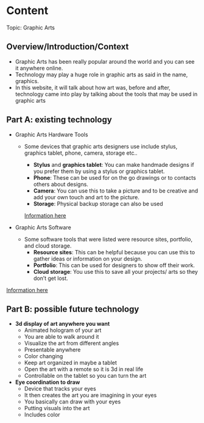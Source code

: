 # Content
Topic: Graphic Arts

## Overview/Introduction/Context
* Graphic Arts has been really popular around the world and you can see it anywhere online. 
* Technology may play a huge role in graphic arts as said in the name, graphics.
* In this website, it will talk about how art was, before and after, technology came into play by talking about the tools that may be used in graphic arts

## Part A: existing technology
* Graphic Arts Hardware Tools
  * Some devices that graphic arts designers use include stylus, graphics tablet, phone, camera, storage etc..
    * **Stylus** and **graphics tablet**: You can make handmade designs if you prefer them by using a stylus or graphics tablet.
    * **Phone**: These can be used for on the go drawings or to contacts others about designs.
    * **Camera**: You can use this to take a picture and to be creative and add your own touch and art to the picture.
    * **Storage**: Physical backup storage can also be used
      
    [Information here](https://www.goskills.com/Design/Resources/Graphic-design-tools)
    
* Graphic Arts Software
  * Some software tools that were listed were resource sites, portfolio, and cloud storage.
    * **Resource sites**: This can be helpful because you can use this to gather ideas or information on your design.
    * **Portfolio**: This can be used for designers to show off their work.
    * **Cloud storage**: You use this to save all your projects/ arts so they don’t get lost.
      
[Information here](https://www.goskills.com/Design/Resources/Graphic-design-tools)

## Part B: possible future technology
* **3d display of art anywhere you want**
  * Animated hologram of your art
  * You are able to walk around it
  * Visualize the art from different angles
  * Presentable anywhere
  * Color changing
  * Keep art organized in maybe a tablet
  * Open the art with a remote so it is 3d in real life
  * Controllable on the tablet so you can turn the art
* **Eye coordination to draw**
  * Device that tracks your eyes
  * It then creates the art you are imagining in your eyes
  * You basically can draw with your eyes
  * Putting visuals into the art 
  * Includes color
